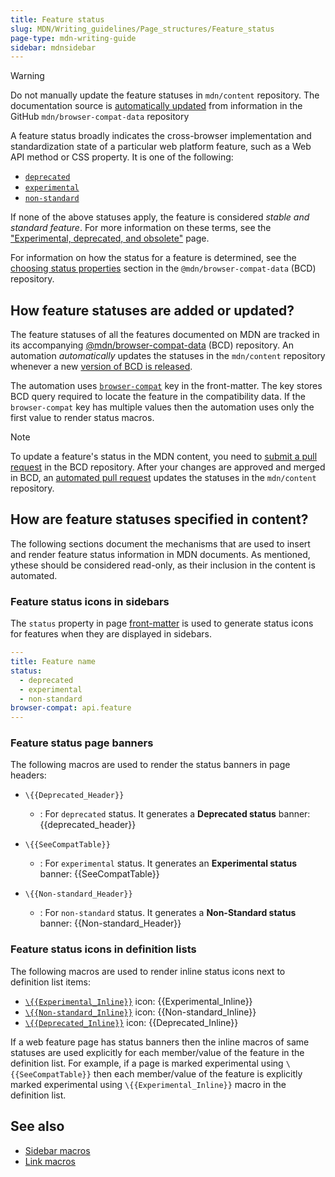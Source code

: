 ```yaml
---
title: Feature status
slug: MDN/Writing_guidelines/Page_structures/Feature_status
page-type: mdn-writing-guide
sidebar: mdnsidebar
---
```


> [!WARNING]
> Do not manually update the feature statuses in `mdn/content` repository.
> The documentation source is [automatically updated](#how_feature_statuses_are_added_or_updated) from information in the GitHub `mdn/browser-compat-data` repository

A feature status broadly indicates the cross-browser implementation and standardization state of a particular web platform feature, such as a Web API method or CSS property.
It is one of the following:

- [`deprecated`](https://github.com/mdn/browser-compat-data/blob/main/docs/data-guidelines/index.md#setting-deprecated)
- [`experimental`](https://github.com/mdn/browser-compat-data/blob/main/docs/data-guidelines/index.md#setting-experimental)
- [`non-standard`](https://github.com/mdn/browser-compat-data/blob/main/schemas/compat-data-schema.md#status-information)

If none of the above statuses apply, the feature is considered _stable and standard feature_.
For more information on these terms, see the ["Experimental, deprecated, and obsolete"](/en-US/docs/MDN/Writing_guidelines/Experimental_deprecated_obsolete) page.

For information on how the status for a feature is determined, see the [choosing status properties](https://github.com/mdn/browser-compat-data/blob/main/docs/data-guidelines/index.md#choosing-status-properties) section in the `@mdn/browser-compat-data` (BCD) repository.

## How feature statuses are added or updated?

The feature statuses of all the features documented on MDN are tracked in its accompanying [@mdn/browser-compat-data](https://github.com/mdn/browser-compat-data) (BCD) repository. An automation _automatically_ updates the statuses in the `mdn/content` repository whenever a new [version of BCD is released](https://github.com/mdn/browser-compat-data/releases).

The automation uses [`browser-compat`](/en-US/docs/MDN/Writing_guidelines/Page_structures/Compatibility_tables#using_bcd_data_in_mdn_pages) key in the front-matter. The key stores BCD query required to locate the feature in the compatibility data. If the `browser-compat` key has multiple values then the automation uses only the first value to render status macros.

> [!NOTE]
> To update a feature's status in the MDN content, you need to [submit a pull request](https://github.com/mdn/browser-compat-data/blob/main/docs/contributing.md#updating-the-compat-data) in the BCD repository. After your changes are approved and merged in BCD, an [automated pull request](https://github.com/search?q=repo%3Amdn%2Fcontent+Synchronize+with+BCD&type=pullrequests) updates the statuses in the `mdn/content` repository.

## How are feature statuses specified in content?

The following sections document the mechanisms that are used to insert and render feature status information in MDN documents. As mentioned, ythese should be considered read-only, as their inclusion in the content is automated.

### Feature status icons in sidebars

The `status` property in page [front-matter](/en-US/docs/MDN/Writing_guidelines/Page_structures/Page_types/CSS_function_page_template#sect1) is used to generate status icons for features when they are displayed in sidebars.

```yml
---
title: Feature name
status:
  - deprecated
  - experimental
  - non-standard
browser-compat: api.feature
---
```

### Feature status page banners

The following macros are used to render the status banners in page headers:

- `\{{Deprecated_Header}}`

  - : For `deprecated` status. It generates a **Deprecated status** banner:
    {{deprecated_header}}

- `\{{SeeCompatTable}}`

  - : For `experimental` status. It generates an **Experimental status** banner:
    {{SeeCompatTable}}

- `\{{Non-standard_Header}}`

  - : For `non-standard` status. It generates a **Non-Standard status** banner:
    {{Non-standard_Header}}

### Feature status icons in definition lists

The following macros are used to render inline status icons next to definition list items:

- [`\{{Experimental_Inline}}`](https://github.com/mdn/rari/blob/main/crates/rari-doc/src/templ/templs/badges.rs) icon: {{Experimental_Inline}}
- [`\{{Non-standard_Inline}}`](https://github.com/mdn/rari/blob/main/crates/rari-doc/src/templ/templs/badges.rs) icon: {{Non-standard_Inline}}
- [`\{{Deprecated_Inline}}`](https://github.com/mdn/rari/blob/main/crates/rari-doc/src/templ/templs/badges.rs) icon: {{Deprecated_Inline}}

If a web feature page has status banners then the inline macros of same statuses are used explicitly for each member/value of the feature in the definition list.
For example, if a page is marked experimental using `\{{SeeCompatTable}}` then each member/value of the feature is explicitly marked experimental using `\{{Experimental_Inline}}` macro in the definition list.

## See also

- [Sidebar macros](/en-US/docs/MDN/Writing_guidelines/Page_structures/Sidebars)
- [Link macros](/en-US/docs/MDN/Writing_guidelines/Page_structures/Links)
